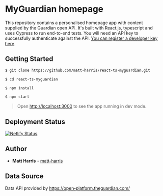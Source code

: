 # MyGuardian homepage

This repository contains a personalised homepage app with content supplied by the Guardian open API. It's built with React.js, typescript and uses Cypress to run end-to-end tests. You will need an API key to successfully authenticate against the API. [You can register a developer key here](https://open-platform.theguardian.com/access/).

## Getting Started

```bash
$ git clone https://github.com/matt-harris/react-ts-myguardian.git

$ cd react-ts-myguardian

$ npm install

$ npm start
```

> Open [http://localhost:3000](http://localhost:3000) to see the app running in dev mode.

## Deployment Status

[![Netlify Status](https://api.netlify.com/api/v1/badges/4cd73337-63c0-42ec-a10b-51116efb269d/deploy-status)](https://app.netlify.com/sites/my-guardian/deploys)

## Author

- **Matt Harris** - [matt-harris](https://github.com/matt-harris)

## Data Source

Data API provided by https://open-platform.theguardian.com/
